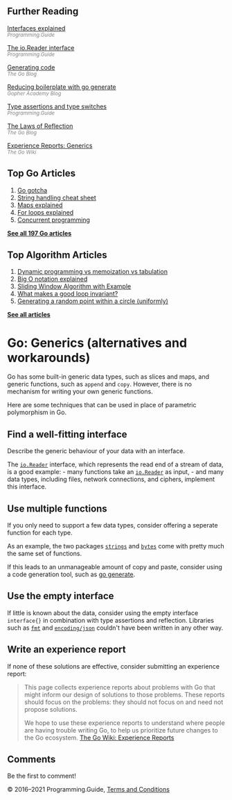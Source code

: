 <span class="underline"></span>

<span class="underline"></span>

Further Reading
---------------

[Interfaces explained](interfaces-explained.html)  
<span style="color: grey; font-style: italic; font-size: smaller">Programming.Guide</span>

[The io.Reader interface](io-reader-interface-explained.html)  
<span style="color: grey; font-style: italic; font-size: smaller">Programming.Guide</span>

[Generating code](https://blog.golang.org/generate)  
<span style="color: grey; font-style: italic; font-size: smaller">The Go Blog</span>

[Reducing boilerplate with go generate](https://blog.gopheracademy.com/advent-2015/reducing-boilerplate-with-go-generate/)  
<span style="color: grey; font-style: italic; font-size: smaller">Gopher Academy Blog</span>

[Type assertions and type switches](type-assertion-switch.html)  
<span style="color: grey; font-style: italic; font-size: smaller">Programming.Guide</span>

[The Laws of Reflection](https://blog.golang.org/laws-of-reflection)  
<span style="color: grey; font-style: italic; font-size: smaller">The Go Blog</span>

[Experience Reports: Generics](https://github.com/golang/go/wiki/ExperienceReports#generics)  
<span style="color: grey; font-style: italic; font-size: smaller">The Go Wiki</span>

Top Go Articles
---------------

1.  [Go gotcha](go-gotcha.html)
2.  [String handling cheat sheet](string-functions-reference-cheat-sheet.html)
3.  [Maps explained](maps-explained.html)
4.  [For loops explained](for-loop.html)
5.  [Concurrent programming](go-concurrency-tutorial.html)

[**See all 197 Go articles**](index.html)

<span class="underline"></span>

Top Algorithm Articles
----------------------

1.  [Dynamic programming vs memoization vs tabulation](../dynamic-programming-vs-memoization-vs-tabulation.html)
2.  [Big O notation explained](../big-o-notation-explained.html)
3.  [Sliding Window Algorithm with Example](../sliding-window-example.html)
4.  [What makes a good loop invariant?](../what-makes-a-good-loop-invariant.html)
5.  [Generating a random point within a circle (uniformly)](../random-point-within-circle.html)

[**See all articles**](../index.html)

Go: Generics (alternatives and workarounds)
===========================================

Go has some built-in generic data types, such as slices and maps, and generic functions, such as `append` and `copy`. However, there is no mechanism for writing your own generic functions.

Here are some techniques that can be used in place of parametric polymorphism in Go.

Find a well-fitting interface
-----------------------------

Describe the generic behaviour of your data with an interface.

The [`io.Reader`](https://golang.org/pkg/io/#Reader) interface, which represents the read end of a stream of data, is a good example: - many functions take an [`io.Reader`](https://golang.org/pkg/io/#Reader) as input, - and many data types, including files, network connections, and ciphers, implement this interface.

Use multiple functions
----------------------

If you only need to support a few data types, consider offering a seperate function for each type.

As an example, the two packages [`strings`](https://golang.org/pkg/strings/) and [`bytes`](https://golang.org/pkg/bytes/) come with pretty much the same set of functions.

If this leads to an unmanageable amount of copy and paste, consider using a code generation tool, such as [go generate](https://golang.org/cmd/go/#hdr-Generate_Go_files_by_processing_source).

Use the empty interface
-----------------------

If little is known about the data, consider using the empty interface `interface{}` in combination with type assertions and reflection. Libraries such as [`fmt`](https://golang.org/pkg/fmt/) and [`encoding/json`](https://golang.org/pkg/encoding/json/) couldn't have been written in any other way.

Write an experience report
--------------------------

If none of these solutions are effective, consider submitting an experience report:

> This page collects experience reports about problems with Go that might inform our design of solutions to those problems. These reports should focus on the problems: they should not focus on and need not propose solutions.
>
> We hope to use these experience reports to understand where people are having trouble writing Go, to help us prioritize future changes to the Go ecosystem. <a href="https://github.com/golang/go/wiki/ExperienceReports" class="quote-source">The Go Wiki: Experience Reports</a>

Comments
--------

Be the first to comment!

© 2016–2021 Programming.Guide, [Terms and Conditions](../terms-and-conditions.html)

